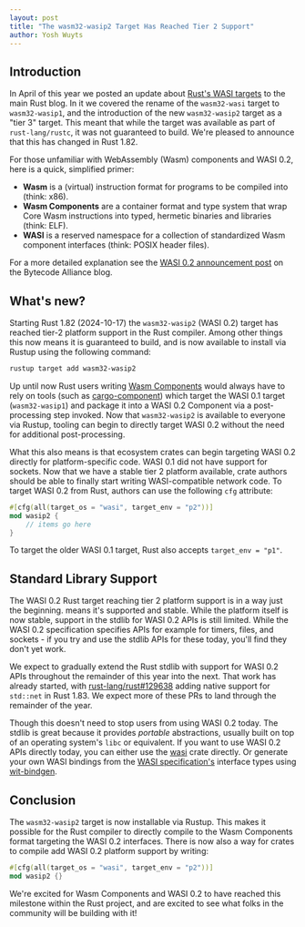 ```yaml
---
layout: post
title: "The wasm32-wasip2 Target Has Reached Tier 2 Support"
author: Yosh Wuyts
---
```


## Introduction

In April of this year we posted an update about [Rust's WASI
targets](https://blog.rust-lang.org/2024/04/09/updates-to-rusts-wasi-targets.html)
to the main Rust blog. In it we covered the rename of the `wasm32-wasi` target
to `wasm32-wasip1`, and the introduction of the new `wasm32-wasip2` target as a
"tier 3" target. This meant that while the target was available as part of
`rust-lang/rustc`, it was not guaranteed to build. We're pleased to announce
that this has changed in Rust 1.82.

For those unfamiliar with WebAssembly (Wasm) components and WASI 0.2, here is a quick, simplified primer:

- **Wasm** is a (virtual) instruction format for programs to be compiled into (think: x86).
- **Wasm Components** are a container format and type system that wrap Core Wasm instructions into typed, hermetic binaries and libraries (think: ELF).
- **WASI** is a reserved namespace for a collection of standardized Wasm component interfaces (think: POSIX header files).

For a more detailed explanation see the [WASI 0.2 announcement post](https://bytecodealliance.org/articles/WASI-0.2) on the Bytecode Alliance blog.

## What's new?

Starting Rust 1.82 (2024-10-17) the `wasm32-wasip2` (WASI 0.2) target has
reached tier-2 platform support in the Rust compiler. Among other things this
now means it is guaranteed to build, and is now available to install via Rustup
using the following command:

```bash
rustup target add wasm32-wasip2
```

Up until now Rust users writing [Wasm
Components](https://component-model.bytecodealliance.org) would always have to rely on tools (such as
[cargo-component]) which target the WASI 0.1 target (`wasm32-wasip1`) and
package it into a WASI 0.2 Component via a post-processing step invoked. Now
that `wasm32-wasip2` is available to everyone via Rustup, tooling can
begin to directly target WASI 0.2 without the need for additional post-processing.

What this also means is that ecosystem crates can begin targeting WASI 0.2
directly for platform-specific code. WASI 0.1 did not have support for sockets.
Now that we have a stable tier 2 platform available, crate authors should be
able to finally start writing WASI-compatible network code. To target WASI 0.2
from Rust, authors can use the following `cfg` attribute:

[cargo-component]: https://github.com/bytecodealliance/cargo-component

```rust
#[cfg(all(target_os = "wasi", target_env = "p2"))]
mod wasip2 {
    // items go here
}
```

To target the older WASI 0.1 target, Rust also accepts `target_env = "p1"`.

## Standard Library Support

The WASI 0.2 Rust target reaching tier 2 platform support is in a way just the
beginning. means it's supported and stable. While the platform itself is now
stable, support in the stdlib for WASI 0.2 APIs is still limited. While the WASI
0.2 specification specifies APIs for example for timers, files, and sockets - if
you try and use the stdlib APIs for these today, you'll find they don't yet
work.

We expect to gradually extend the Rust stdlib with support for WASI 0.2 APIs
throughout the remainder of this year into the next. That work has already
started, with
[rust-lang/rust#129638](https://github.com/rust-lang/rust/pull/129638) adding
native support for `std::net` in Rust 1.83. We expect more of these PRs to land
through the remainder of the year.

Though this doesn't need to stop users from using WASI 0.2 today. The stdlib is
great because it provides *portable* abstractions, usually built on top of an
operating system's `libc` or equivalent. If you want to use WASI 0.2 APIs
directly today, you can either use the
[wasi](https://docs.rs/wasi/latest/wasi/) crate directly. Or generate your own
WASI  bindings from the [WASI
specification's](https://github.com/WebAssembly/WASI/tree/main/wasip2) interface
types  using [wit-bindgen](https://github.com/bytecodealliance/wit-bindgen/).

## Conclusion

The `wasm32-wasip2` target is now installable via Rustup. This makes it possible
for the Rust compiler to directly compile to the Wasm Components format
targeting the WASI 0.2 interfaces. There is now also a way for crates to compile
add WASI 0.2 platform support by writing:

```rust
#[cfg(all(target_os = "wasi", target_env = "p2"))]
mod wasip2 {}
```

We're excited for Wasm Components and WASI 0.2 to have reached this milestone
within the Rust project, and are excited to see what folks in the community will
be building with it!
